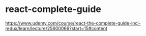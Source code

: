 # react-complete-guide
 https://www.udemy.com/course/react-the-complete-guide-incl-redux/learn/lecture/25600066?start=15#content
